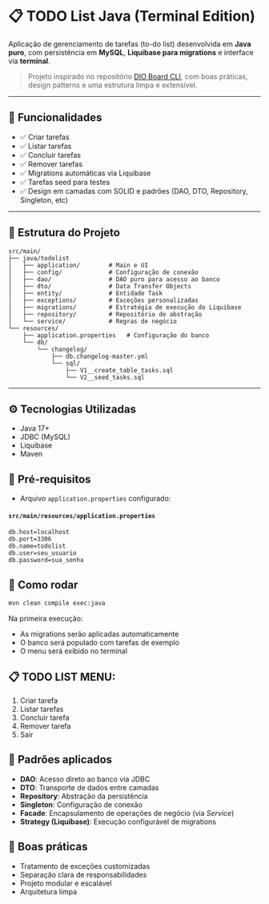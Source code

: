 # 📋 TODO List Java (Terminal Edition)

Aplicação de gerenciamento de tarefas (to-do list) desenvolvida em **Java puro**, com persistência em **MySQL**, **Liquibase para migrations** e interface via **terminal**.

> Projeto inspirado no repositório [DIO Board CLI](https://github.com/digitalinnovationone/board), com boas práticas, design patterns e uma estrutura limpa e extensível.

---

## 🚀 Funcionalidades

- ✅ Criar tarefas
- ✅ Listar tarefas
- ✅ Concluir tarefas
- ✅ Remover tarefas
- ✅ Migrations automáticas via Liquibase
- ✅ Tarefas seed para testes
- ✅ Design em camadas com SOLID e padrões (DAO, DTO, Repository, Singleton, etc)

---

## 🧩 Estrutura do Projeto

```
src/main/
├── java/todolist
│   ├── application/        # Main e UI
│   ├── config/             # Configuração de conexão
│   ├── dao/                # DAO puro para acesso ao banco
│   ├── dto/                # Data Transfer Objects
│   ├── entity/             # Entidade Task
│   ├── exceptions/         # Exceções personalizadas
│   ├── migrations/         # Estratégia de execução do Liquibase
│   ├── repository/         # Repositório de abstração
│   └── service/            # Regras de negócio
└── resources/
    ├── application.properties   # Configuração do banco
    └── db/
        └── changelog/
            ├── db.changelog-master.yml
            └── sql/
                ├── V1__create_table_tasks.sql
                └── V2__seed_tasks.sql

```

---

## ⚙️ Tecnologias Utilizadas

- Java 17+
- JDBC (MySQL)
- Liquibase
- Maven

## 🧪 Pré-requisitos

- Arquivo `application.properties` configurado:

#### `src/main/resources/application.properties`

```properties
db.host=localhost
db.port=3306
db.name=todolist
db.user=seu_usuario
db.password=sua_senha
```
## 🏁 Como rodar

```bash
mvn clean compile exec:java
```

Na primeira execução:

* As migrations serão aplicadas automaticamente
* O banco será populado com tarefas de exemplo
* O menu será exibido no terminal

## 📋 TODO LIST MENU:

1. Criar tarefa
2. Listar tarefas
3. Concluir tarefa
4. Remover tarefa
0. Sair

## 🧠 Padrões aplicados

- **DAO**: Acesso direto ao banco via JDBC
- **DTO**: Transporte de dados entre camadas
- **Repository**: Abstração da persistência
- **Singleton**: Configuração de conexão
- **Facade**: Encapsulamento de operações de negócio (via *Service*)
- **Strategy (Liquibase)**: Execução configurável de migrations

## 🧼 Boas práticas

- Tratamento de exceções customizadas
- Separação clara de responsabilidades
- Projeto modular e escalável
- Arquitetura limpa
